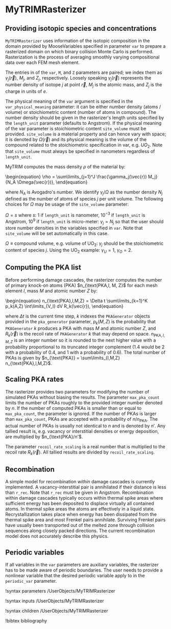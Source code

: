 # MyTRIMRasterizer

## Providing isotopic species and concentrations

`MyTRIMRasterizer` uses information of the isotopic composition in the domain
provided by MooseVariables specified in parameter `var` to prepare a rasterized
domain on which binary collision Monte Carlo is performed. Rasterization is the
process of averaging smoothly varying compositional data over each FEM mesh element.

The entries in of the `var`, `M`, and `Z` parameters are paired; we index them
as $\gamma_j(\vec{r})$, $M_j$, and $Z_j$, respectively. Loosely speaking
$\gamma_j(\vec{r})$ represents the number density of isotope $j$ at point
$\vec{r}$, $M_j$ is the atomic mass, and $Z_j$ is the charge in units of $e$.

The physical meaning of the `var` argument is specified in the
`var_physical_meaning` parameter: it can be either number density
(atoms / volume) or stoichiometric content (number of atoms in compound). The
number density should be given in the rasterizer's length units specified by the
`length_unit` parameter (defaults to Angstrom). If the physical meaning of the
var parameter is stoichiometric content `site_volume` must be provided.
`site_volume` is a material property and can hence vary with space; it is
denoted by $\Omega(\vec{r})$ and its physical meaning is the volume of the
compound related to the stoichiometric specification in var, e.g. $UO_2$. Note
that `site_volume` must always be specified in nanometers regardless of
`length_unit`.

MyTRIM computes the mass density $\rho$ of the material by:

\begin{equation}
  \rho = \sum\limits_{j=1}^J \frac{\gamma_j(\vec{r}) M_j}{N_A \Omega(\vec{r})},
\end{equation}

where $N_A$ is Avogadro's number. We identify $\gamma_j / \Omega$ as the number
density $N_j$ defined as the number of atoms of species $j$ per unit volume. The
following choices for $\Omega$ may be usage of the `site_volume` parameter:

$\Omega = s$ where $s$: $1$ if `length_unit` is nanometer, $10^{-3}$ if
`length_unit` is Angstrom, $10^{9}$ if `length_unit` is micro-meter:
$\gamma_j = N_j$ so that the user should store number densities in the variables
specified in `var`. Note that `site_volume` will be set automatically in this
case.

$\Omega \equiv \text{compound volume, e.g. volume of UO}_2$: $\gamma_j$ should
be the stoichiometric content of species $j$. Using the $\text{UO}_2$ example:
$\gamma_U = 1$, $\gamma_O=2$.

## Computing the PKA list

Before performing damage cascades, the rasterizer computes the number of primary
knock-on atoms (PKA) $n_{\text{PKA,l, M, Z}$ for each mesh element $l$, mass $M$
and atomic number $Z$ by:

\begin{equation}
 n_{\text{PKA},l,M,Z} = \Delta t \sum\limits_{k=1}^K  p_k(A,Z) \int\limits_{V_l} dV R_k(\vec{r}),
\end{equation}

where $\Delta t$ is the current time step, $k$ indexes the `PKAGenerator`
objects provided in the `pka_generator` parameter, $p_k(M,Z)$ is the probability
that `PKAGenerator` $k$ produces a PKA with mass $M$ and atomic number $Z$, and
$R_k(\vec{r})$ is the recoil rate of `PKAGenerator` $k$ that may depend on
space. $n_{\text{PKA},l,M,Z}$ is an integer number so it is rounded to the next
higher value with a probability proportional to its truncated integer complement
($1.4$ would be $2$ with a probability of $0.4$, and $1$ with a probability of
$0.6$). The total number of PKAs is given by $n_{\text{PKA}} =
\sum\limits_{l,M,Z} n_{\text{PKA},l,M,Z}$.

## Scaling PKA rates

The rasterizer provides two parameters for modifying the number of simulated
PKAs without biasing the results. The parameter `max_pka_count` limits the
number of PKAs roughly to the provided integer number denoted by $n$. If the
number of computed PKAs is smaller than or equal to `max_pka_count`, the
parameter is ignored. If the number of PKAs is larger than `max_pka_count`, PKAs
are accepted with a probability of $n/n_{\text{PKA}}$. The actual number of PKAs
is usually not identical to $n$ and is denoted by $n'$. Any tallied result is,
e.g. vacancy or interstitial densities or energy deposition, are multiplied by
$n_{\text{PKA}/n'$.

The parameter `recoil_rate_scaling` is a real number that is multiplied to the
recoil rate $R_k(\vec{r})$. All tallied results are divided by
`recoil_rate_scaling`.

## Recombination

A simple model for recombination *within* damage cascades is currently
implemented. A vacancy-interstitial pair is annihilated if their distance is
less than `r_rec`. Note that `r_rec` must be given in Angstrom. Recombination
within damage cascades typically occurs within thermal spike areas where
sufficient energy has been deposited to displace virtually all contained atoms.
In thermal spike areas the atoms are effectively in a liquid state.
Recrystallization takes place when energy has been dissipated from the thermal
spike area and most Frenkel pairs annihilate. Surviving Frenkel pairs have
usually been transported out of the melted zone through collision sequences
along closely packed directions. The current recombination model does not
accurately describe this physics.

## Periodic variables

If all variables in the `var` parameters are auxiliary variables, the rasterizer
has to be made aware of periodic boundaries. The user needs to provide a
nonlinear variable that the desired periodic variable apply to in the
`periodic_var` parameter.

!syntax parameters /UserObjects/MyTRIMRasterizer

!syntax inputs /UserObjects/MyTRIMRasterizer

!syntax children /UserObjects/MyTRIMRasterizer

!bibtex bibliography
